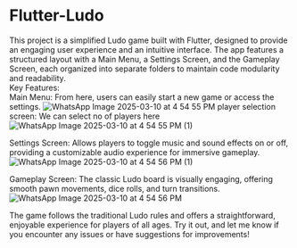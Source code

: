 # Flutter-Ludo
This project is a simplified Ludo game built with Flutter, designed to provide an engaging user experience and an intuitive interface. The app features a structured layout with a Main Menu, a Settings Screen, and the Gameplay Screen, each organized into separate folders to maintain code modularity and readability.    
Key Features:  
Main Menu: From here, users can easily start a new game or access the settings.  ![WhatsApp Image 2025-03-10 at 4 54 55 PM](https://github.com/user-attachments/assets/1aae49cf-b5c0-4e54-a3c3-16da94d2cac0)
player selection screen: We can select no of players here
![WhatsApp Image 2025-03-10 at 4 54 55 PM (1)](https://github.com/user-attachments/assets/4272c6a7-47e9-4d84-bbb0-ce77a569b121)

Settings Screen: Allows players to toggle music and sound effects on or off, providing a customizable audio experience for immersive gameplay.
![WhatsApp Image 2025-03-10 at 4 54 56 PM (1)](https://github.com/user-attachments/assets/cf9a22eb-d53c-4d1b-9358-3b7fbc980be2) 

Gameplay Screen: The classic Ludo board is visually engaging, offering smooth pawn movements, dice rolls, and turn transitions.  
  ![WhatsApp Image 2025-03-10 at 4 54 56 PM](https://github.com/user-attachments/assets/fe62298c-1a08-4c81-8de0-80a8e81c1284)


The game follows the traditional Ludo rules and offers a straightforward, enjoyable experience for players of all ages. Try it out, and let me know if you encounter any issues or have suggestions for improvements!
